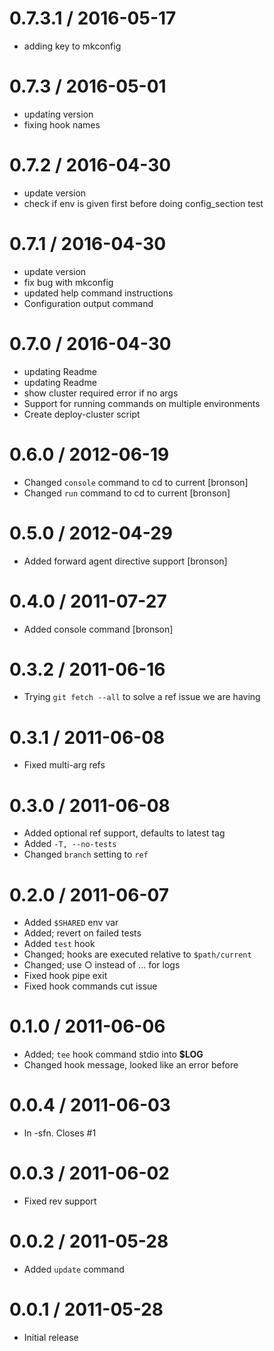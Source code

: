 
0.7.3.1 / 2016-05-17
====================

  * adding key to mkconfig

0.7.3 / 2016-05-01
==================

  * updating version
  * fixing hook names

0.7.2 / 2016-04-30
==================

  * update version
  * check if env is given first before doing config_section test

0.7.1 / 2016-04-30
==================

  * update version
  * fix bug with mkconfig
  * updated help command instructions
  * Configuration output command

0.7.0 / 2016-04-30
==================

  * updating Readme
  * updating Readme
  * show cluster required error if no args
  * Support for running commands on multiple environments
  * Create deploy-cluster script

0.6.0 / 2012-06-19 
==================

  * Changed `console` command to cd to current [bronson]
  * Changed `run` command to cd to current [bronson]

0.5.0 / 2012-04-29 
==================

  * Added forward agent directive support [bronson]

0.4.0 / 2011-07-27 
==================

  * Added console command [bronson]

0.3.2 / 2011-06-16 
==================

  * Trying `git fetch --all` to solve a ref issue we are having

0.3.1 / 2011-06-08 
==================

  * Fixed multi-arg refs

0.3.0 / 2011-06-08 
==================

  * Added optional ref support, defaults to latest tag
  * Added `-T, --no-tests`
  * Changed `branch` setting to `ref`

0.2.0 / 2011-06-07 
==================

  * Added `$SHARED` env var
  * Added; revert on failed tests
  * Added `test` hook
  * Changed; hooks are executed relative to `$path/current`
  * Changed; use ○ instead of ... for logs
  * Fixed hook pipe exit
  * Fixed hook commands cut issue

0.1.0 / 2011-06-06 
==================

  * Added; `tee` hook command stdio into __$LOG__
  * Changed hook message, looked like an error before

0.0.4 / 2011-06-03 
==================

  * ln -sfn. Closes #1

0.0.3 / 2011-06-02 
==================

  * Fixed rev support

0.0.2 / 2011-05-28 
==================

  * Added `update` command

0.0.1 / 2011-05-28 
==================

  * Initial release
